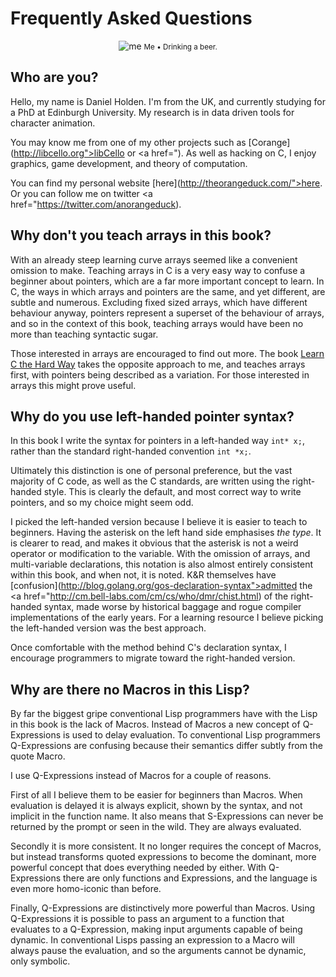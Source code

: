 Frequently Asked Questions
==========================

<div class='pull-right alert alert-warning' style="margin: 15px; text-align: center;">
  <img src="static/img/me.png" alt="me"/>
  <small>Me &bull; Drinking a beer.</small>
</div>


Who are you?
------------

Hello, my name is Daniel Holden. I'm from the UK, and currently studying for a PhD at Edinburgh University. My research is in data driven tools for character animation.

You may know me from one of my other projects such as [Corange](http://libcello.org">libCello</a> or <a href="). As well as hacking on C, I enjoy graphics, game development, and theory of computation.

You can find my personal website [here](http://theorangeduck.com/">here</a>. Or you can follow me on twitter <a href="https://twitter.com/anorangeduck).


Why don't you teach arrays in this book?
----------------------------------------

With an already steep learning curve arrays seemed like a convenient omission to make. Teaching arrays in C is a very easy way to confuse a beginner about pointers, which are a far more important concept to learn. In C, the ways in which arrays and pointers are the same, and yet different, are subtle and numerous. Excluding fixed sized arrays, which have different behaviour anyway, pointers represent a superset of the behaviour of arrays, and so in the context of this book, teaching arrays would have been no more than teaching syntactic sugar.

Those interested in arrays are encouraged to find out more. The book [Learn C the Hard Way](http://c.learncodethehardway.org/) takes the opposite approach to me, and teaches arrays first, with pointers being described as a variation. For those interested in arrays this might prove useful.


Why do you use left-handed pointer syntax?
------------------------------------------

In this book I write the syntax for pointers in a left-handed way `int* x;`, rather than the standard right-handed convention `int *x;`.

Ultimately this distinction is one of personal preference, but the vast majority of C code, as well as the C standards, are written using the right-handed style. This is clearly the default, and most correct way to write pointers, and so my choice might seem odd.

I picked the left-handed version because I believe it is easier to teach to beginners. Having the asterisk on the left hand side emphasises *the type*. It is clearer to read, and makes it obvious that the asterisk is not a weird operator or modification to the variable. With the omission of arrays, and multi-variable declarations, this notation is also almost entirely consistent within this book, and when not, it is noted. K&amp;R themselves have [confusion](http://blog.golang.org/gos-declaration-syntax">admitted</a> the <a href="http://cm.bell-labs.com/cm/cs/who/dmr/chist.html) of the right-handed syntax, made worse by historical baggage and rogue compiler implementations of the early years. For a learning resource I believe picking the left-handed version was the best approach.

Once comfortable with the method behind C's declaration syntax, I encourage programmers to migrate toward the right-handed version.


Why are there no Macros in this Lisp?
-------------------------------------

By far the biggest gripe conventional Lisp programmers have with the Lisp in this book is the lack of Macros. Instead of Macros a new concept of Q-Expressions is used to delay evaluation. To conventional Lisp programmers Q-Expressions are confusing because their semantics differ subtly from the quote Macro.

I use Q-Expressions instead of Macros for a couple of reasons.

First of all I believe them to be easier for beginners than Macros. When evaluation is delayed it is always explicit, shown by the syntax, and not implicit in the function name. It also means that S-Expressions can never be returned by the prompt or seen in the wild. They are always evaluated.

Secondly it is more consistent. It no longer requires the concept of Macros, but instead transforms quoted expressions to become the dominant, more powerful concept that does everything needed by either. With Q-Expressions there are only functions and Expressions, and the language is even more homo-iconic than before.

Finally, Q-Expressions are distinctively more powerful than Macros. Using Q-Expressions it is possible to pass an argument to a function that evaluates to a Q-Expression, making input arguments capable of being dynamic. In conventional Lisps passing an expression to a Macro will always pause the evaluation, and so the arguments cannot be dynamic, only symbolic.